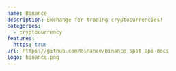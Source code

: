 ```yaml
---
name: Binance
description: Exchange for trading cryptocurrencies!
categories:
  - cryptocurrency
features:
  https: true
url: https://github.com/binance/binance-spot-api-docs
logo: binance.png
---
```

